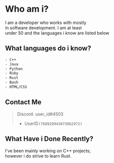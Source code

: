 # Who am i?

I am a developer who works with mostly  
in software development. I am at least  
under 50 and the languages i know are listed below

## What languages do i know?

```bash
- C++
- Java
- Python
- Ruby
- Rust
- Bash
- HTML/CSS
```

## Contact Me

> Discord: user_id#4503  
>
>- UserID```(768929943073062972)```

## What Have i Done Recently?

I've been mainly working on C++ projects;  
however i do strive to learn Rust.

<!--TODO: Add wakatime-->